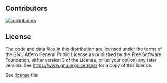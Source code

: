 ## Contributors

[![contributors](https://contrib.rocks/image?repo=arcnightgames/ragnarok)](https://github.com/arcnightgames/ragnarok/graphs/contributors)

## License

The code and data files in this distribution are licensed under the terms of the GNU Affero General Public License as published by the Free Software Foundation, either version 3 of the License, or (at your option) any later version. See https://www.gnu.org/licenses/ for a copy of this license.

See [license](license) file
